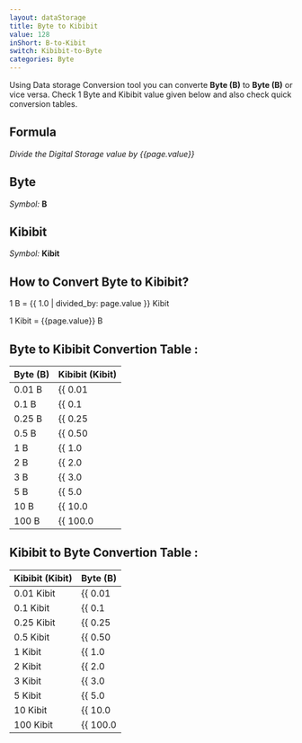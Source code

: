 ```yaml
---
layout: dataStorage
title: Byte to Kibibit
value: 128
inShort: B-to-Kibit
switch: Kibibit-to-Byte
categories: Byte
---
```


Using Data storage Conversion tool you can converte **Byte (B)** to **Byte (B)** or vice versa. Check 1 Byte and Kibibit value given below and also check quick conversion tables.

## Formula
*Divide the Digital Storage value by {{page.value}}*

## Byte
*Symbol:* **B**

## Kibibit
*Symbol:* **Kibit**

## How to Convert Byte to Kibibit?

1 B = {{ 1.0 | divided_by: page.value }} Kibit

1 Kibit = {{page.value}} B


## Byte to Kibibit Convertion Table :

| Byte (B) | Kibibit (Kibit) |
| ---- | ---- |
| 0.01 B | {{ 0.01 | divided_by: page.value | round: 12 }} Kibit |
| 0.1 B | {{ 0.1 | divided_by: page.value | round: 12 }} Kibit |
| 0.25 B | {{ 0.25 | divided_by: page.value | round: 12 }} Kibit |
| 0.5 B | {{ 0.50 | divided_by: page.value | round: 12 }} Kibit |
| 1 B | {{ 1.0 | divided_by: page.value | round: 12 }} Kibit |
| 2 B | {{ 2.0 | divided_by: page.value | round: 12 }} Kibit |
| 3 B | {{ 3.0 | divided_by: page.value | round: 12 }} Kibit |
| 5 B | {{ 5.0 | divided_by: page.value | round: 12 }} Kibit |
| 10 B | {{ 10.0 | divided_by: page.value | round: 12 }} Kibit |
| 100 B | {{ 100.0 | divided_by: page.value | round: 12 }} Kibit |

## Kibibit to Byte Convertion Table :

| Kibibit (Kibit) | Byte (B) |
| ---- | ---- |
| 0.01 Kibit | {{ 0.01 | times: page.value | round: 12 }} B |
| 0.1 Kibit | {{ 0.1 | times: page.value | round: 12 }} B |
| 0.25 Kibit | {{ 0.25 | times: page.value | round: 12 }} B |
| 0.5 Kibit | {{ 0.50 | times: page.value | round: 12 }} B |
| 1 Kibit | {{ 1.0 | times: page.value | round: 12 }} B |
| 2 Kibit | {{ 2.0 | times: page.value | round: 12 }} B |
| 3 Kibit | {{ 3.0 | times: page.value | round: 12 }} B |
| 5 Kibit | {{ 5.0 | times: page.value | round: 12 }} B |
| 10 Kibit | {{ 10.0 | times: page.value | round: 12 }} B |
| 100 Kibit | {{ 100.0 | times: page.value | round: 12 }} B |


<script>
document.getElementById('selectInput')[1].selected = true
document.getElementById('selectOutput')[3].selected = true
</script>
